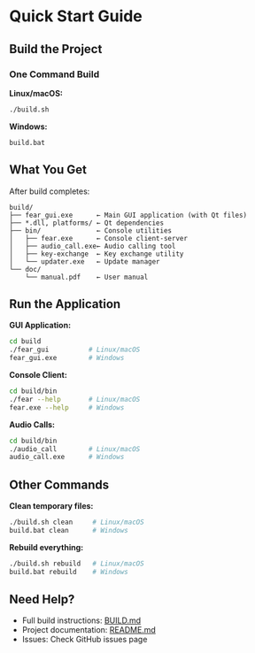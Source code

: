 # Quick Start Guide

## Build the Project

### One Command Build

**Linux/macOS:**
```bash
./build.sh
```

**Windows:**
```batch
build.bat
```

## What You Get

After build completes:

```
build/
├── fear_gui.exe      ← Main GUI application (with Qt files)
├── *.dll, platforms/ ← Qt dependencies
├── bin/              ← Console utilities
│   ├── fear.exe      ← Console client-server
│   ├── audio_call.exe← Audio calling tool
│   ├── key-exchange  ← Key exchange utility
│   └── updater.exe   ← Update manager
└── doc/
    └── manual.pdf    ← User manual
```

## Run the Application

**GUI Application:**
```bash
cd build
./fear_gui          # Linux/macOS
fear_gui.exe        # Windows
```

**Console Client:**
```bash
cd build/bin
./fear --help       # Linux/macOS
fear.exe --help     # Windows
```

**Audio Calls:**
```bash
cd build/bin
./audio_call        # Linux/macOS
audio_call.exe      # Windows
```

## Other Commands

**Clean temporary files:**
```bash
./build.sh clean     # Linux/macOS
build.bat clean      # Windows
```

**Rebuild everything:**
```bash
./build.sh rebuild   # Linux/macOS
build.bat rebuild    # Windows
```

## Need Help?

- Full build instructions: [BUILD.md](BUILD.md)
- Project documentation: [README.md](README.md)
- Issues: Check GitHub issues page
